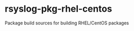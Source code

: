 rsyslog-pkg-rhel-centos
=======================

Package build sources for building RHEL/CentOS packages
